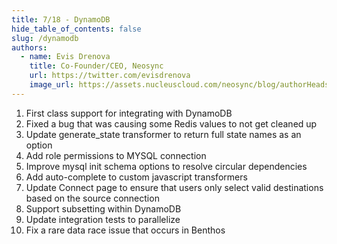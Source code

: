 ```yaml
---
title: 7/18 - DynamoDB
hide_table_of_contents: false
slug: /dynamodb
authors:
  - name: Evis Drenova
    title: Co-Founder/CEO, Neosync
    url: https://twitter.com/evisdrenova
    image_url: https://assets.nucleuscloud.com/neosync/blog/authorHeadshots/evis.png
---
```


1. First class support for integrating with DynamoDB
2. Fixed a bug that was causing some Redis values to not get cleaned up
3. Update generate_state transformer to return full state names as an option
4. Add role permissions to MYSQL connection
5. Improve mysql init schema options to resolve circular dependencies
6. Add auto-complete to custom javascript transformers
7. Update Connect page to ensure that users only select valid destinations based on the source connection
8. Support subsetting within DynamoDB
9. Update integration tests to parallelize
10. Fix a rare data race issue that occurs in Benthos
